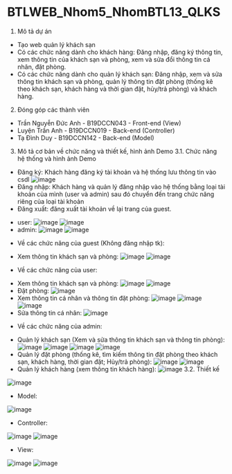 # BTLWEB_Nhom5_NhomBTL13_QLKS
1. Mô tả dự án
- Tạo web quản lý khách sạn 
- Có các chức năng dành cho khách hàng: Đăng nhập, đăng ký thông tin, xem thông tin của khách sạn và phòng, xem và sửa đổi thông tin cá nhân, đặt phòng.
- Có các chức năng dành cho quản lý khách sạn: Đăng nhập, xem và sửa thông tin khách sạn và phòng, quản lý thông tin đặt phòng (thống kê theo khách sạn, khách hàng và thời gian đặt, hủy/trả phòng) và khách hàng.
2. Đóng góp các thành viên
- Trần Nguyễn Đức Anh - B19DCCN043 -  Front-end (View)
- Luyện Trần Anh - B19DCCN019 - Back-end (Controller)
- Tạ Đình Duy - B19DCCN142 - Back-end (Model)
3. Mô tả cơ bản về chức năng và thiết kế, hình ảnh Demo
3.1. Chức năng hệ thống và hình ảnh Demo
- Đăng ký: Khách hàng đăng ký tài khoản và hệ thống lưu thông tin vào csdl
![image](https://user-images.githubusercontent.com/91584082/171327038-e431c913-8554-4d1f-afcb-40c6defbfb67.png)
- Đăng nhập: Khách hàng và quản lý đăng nhập vào hệ thống bằng loại tài khoản của mình (user và admin) sau đó chuyển đến trang chức năng riêng của loại tài khoản
- Đăng xuất: đăng xuất tài khoản về lại trang của guest.
+ user:
![image](https://user-images.githubusercontent.com/91584082/171327470-22a1ccf0-165a-448f-aaee-e3854e1b25e2.png)
![image](https://user-images.githubusercontent.com/91584082/171327578-3335fdfb-7dd4-4513-b1ad-1276ba25f559.png)
+ admin:
![image](https://user-images.githubusercontent.com/91584082/171327656-a0a0d591-1347-46e5-9e22-8c08e2c0adb7.png)
![image](https://user-images.githubusercontent.com/91584082/171327683-6547ed35-9d8c-44dd-a859-108870933615.png)
- Về các chức năng của guest (Không đăng nhập tk):
+ Xem thông tin khách sạn và phòng:
![image](https://user-images.githubusercontent.com/91584082/171327906-2a7f9943-e377-4d3b-b503-9df6424c2248.png)
![image](https://user-images.githubusercontent.com/91584082/171327892-948ffcfc-f7fe-48f3-9d47-dbe87c77e9d4.png)
- Về các chức năng của user:
+ Xem thông tin khách sạn và phòng:
![image](https://user-images.githubusercontent.com/91584082/171328069-b3b94a4a-1df1-4d80-aa6d-3697a4afd9b8.png)
![image](https://user-images.githubusercontent.com/91584082/171328104-ea00c354-c3cc-4667-8fc9-7ad1e19c835c.png)
+ Đặt phòng:
![image](https://user-images.githubusercontent.com/91584082/171328224-5d904e35-7d2c-4b70-ad11-f40cc5635faf.png)
+ Xem thông tin cá nhân và thông tin đặt phòng:
![image](https://user-images.githubusercontent.com/91584082/171328314-438385d2-a946-4394-94be-764ee67f5623.png)
![image](https://user-images.githubusercontent.com/91584082/171328350-3cb66d88-f156-4d10-be96-7e0551fbda95.png)
![image](https://user-images.githubusercontent.com/91584082/171328391-8b33bd31-2fc5-4649-9f55-abe8eaa6f224.png)
+ Sửa thông tin cá nhân:
![image](https://user-images.githubusercontent.com/91584082/171328467-f99b7e18-8047-463a-b349-bc0ab8678faf.png)
- Về các chức năng của admin:
+ Quản lý khách sạn (Xem và sửa thông tin khách sạn và thông tin phòng):
![image](https://user-images.githubusercontent.com/91584082/171328613-59b14453-f60a-4bd5-95f5-0abbcbbb8a91.png)
![image](https://user-images.githubusercontent.com/91584082/171328738-4bed3450-47c6-48cc-bea4-1757b2f47a68.png)
![image](https://user-images.githubusercontent.com/91584082/171328781-61b15599-5bf9-4e0f-9c07-0ff1a7849c2c.png)
![image](https://user-images.githubusercontent.com/91584082/171328799-c559f67a-e291-42cd-b9ba-88febce3c7e8.png)
+ Quản lý đặt phòng (thống kê, tìm kiếm thông tin đặt phòng theo khách sạn, khách hàng, thời gian đặt; Hủy/trả phòng):
![image](https://user-images.githubusercontent.com/91584082/171328988-769dfbbd-098f-4e56-a13d-8e56c7f04062.png)
![image](https://user-images.githubusercontent.com/91584082/171329058-16c6affe-8ac9-4859-befc-6b599fe3ddf5.png)
+ Quản lý khách hàng (xem thông tin khách hàng):
![image](https://user-images.githubusercontent.com/91584082/171329222-a73624d1-f5c1-4b21-946e-a2282a3f17c3.png)
3.2. Thiết kế

![image](https://user-images.githubusercontent.com/91584082/171329702-e97ed848-12c5-4bad-8886-68c155a8b355.png)
- Model:

![image](https://user-images.githubusercontent.com/91584082/171329411-5963da1e-0313-47af-bc2f-f198f9c1e7a3.png)
- Controller:

![image](https://user-images.githubusercontent.com/91584082/171329439-7183d0f5-6bca-44fa-8dc5-6f998f3996fb.png)
![image](https://user-images.githubusercontent.com/91584082/171329463-988e9b31-62b0-4f36-b765-897e16b11ef9.png)
- View:

![image](https://user-images.githubusercontent.com/91584082/171329554-104f2628-2bfa-4d34-ba9a-5eb8307614ae.png)
![image](https://user-images.githubusercontent.com/91584082/171329586-c2021a33-f85b-4143-99e0-c8e56309b0a3.png)




